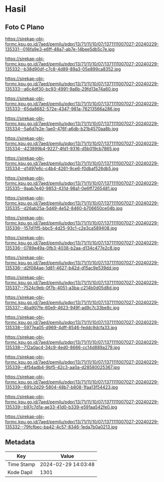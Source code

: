 # Hasil

## Foto C Plano

https://sirekap-obj-formc.kpu.go.id/7aed/pemilu/pdpr/13/71/11/10/07/1371111007027-20240229-135331--016fa9e3-e6ff-48a7-ab7e-14bee5db5c7e.jpg

https://sirekap-obj-formc.kpu.go.id/7aed/pemilu/pdpr/13/71/11/10/07/1371111007027-20240229-135332--b38d90df-c7c8-4d89-89a3-05e899ca8352.jpg

https://sirekap-obj-formc.kpu.go.id/7aed/pemilu/pdpr/13/71/11/10/07/1371111007027-20240229-135333--a6c4df30-bc93-4991-9a6b-29fd13e74a60.jpg

https://sirekap-obj-formc.kpu.go.id/7aed/pemilu/pdpr/13/71/11/10/07/1371111007027-20240229-135333--65da8682-572e-4347-981a-76213566a286.jpg

https://sirekap-obj-formc.kpu.go.id/7aed/pemilu/pdpr/13/71/11/10/07/1371111007027-20240229-135334--5a6d7e2e-1ae0-476f-a6db-b21b4570aa8b.jpg

https://sirekap-obj-formc.kpu.go.id/7aed/pemilu/pdpr/13/71/11/10/07/1371111007027-20240229-135334--423899b4-9227-4fd1-9316-d5b019cb7865.jpg

https://sirekap-obj-formc.kpu.go.id/7aed/pemilu/pdpr/13/71/11/10/07/1371111007027-20240229-135334--d1497e6c-c4b4-4261-9ce6-f0dbaf526db5.jpg

https://sirekap-obj-formc.kpu.go.id/7aed/pemilu/pdpr/13/71/11/10/07/1371111007027-20240229-135335--9aab7e40-9853-431d-98a1-0e6ff7265481.jpg

https://sirekap-obj-formc.kpu.go.id/7aed/pemilu/pdpr/13/71/11/10/07/1371111007027-20240229-135335--d26ab25a-5d49-4e52-8460-b706650ce04b.jpg

https://sirekap-obj-formc.kpu.go.id/7aed/pemilu/pdpr/13/71/11/10/07/1371111007027-20240229-135336--157d11f5-bbc5-4d25-93c1-c2e3ca589408.jpg

https://sirekap-obj-formc.kpu.go.id/7aed/pemilu/pdpr/13/71/11/10/07/1371111007027-20240229-135336--0789e49a-0fb3-4038-b2aa-d134c477e2c8.jpg

https://sirekap-obj-formc.kpu.go.id/7aed/pemilu/pdpr/13/71/11/10/07/1371111007027-20240229-135336--d2f084ae-1d81-4627-b42d-d15ac9e539dd.jpg

https://sirekap-obj-formc.kpu.go.id/7aed/pemilu/pdpr/13/71/11/10/07/1371111007027-20240229-135337--7524c9eb-0f7b-4051-a3ba-c214b0d05d8d.jpg

https://sirekap-obj-formc.kpu.go.id/7aed/pemilu/pdpr/13/71/11/10/07/1371111007027-20240229-135337--4ba907fe-60e9-4623-949f-ad9c7c33be8c.jpg

https://sirekap-obj-formc.kpu.go.id/7aed/pemilu/pdpr/13/71/11/10/07/1371111007027-20240229-135338--5977ea05-d969-4dff-8546-feddc9dcfa33.jpg

https://sirekap-obj-formc.kpu.go.id/7aed/pemilu/pdpr/13/71/11/10/07/1371111007027-20240229-135338--712a0ac4-34c9-4ed0-8666-cc14d889a279.jpg

https://sirekap-obj-formc.kpu.go.id/7aed/pemilu/pdpr/13/71/11/10/07/1371111007027-20240229-135339--4f54adb4-9bf5-42c3-aa0a-d28580025367.jpg

https://sirekap-obj-formc.kpu.go.id/7aed/pemilu/pdpr/13/71/11/10/07/1371111007027-20240229-135339--691c2d29-5804-48b7-b808-1faa13f54423.jpg

https://sirekap-obj-formc.kpu.go.id/7aed/pemilu/pdpr/13/71/11/10/07/1371111007027-20240229-135339--b97c7d1a-ae33-41d0-b339-e591aa542fe0.jpg

https://sirekap-obj-formc.kpu.go.id/7aed/pemilu/pdpr/13/71/11/10/07/1371111007027-20240229-135332--79fcfbec-ba42-4c57-8346-1eda7b0a0213.jpg


## Metadata

| Key        | Value               |
| ---------- | ------------------- |
| Time Stamp | 2024-02-29 14:03:48 |
| Kode Dapil | 1301                |



